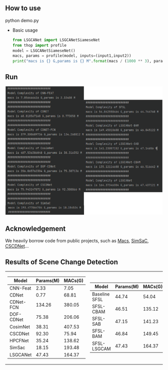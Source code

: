   
## How to use


python demo.py

* Basic usage 
    ```python
    from LSGCANet import LSGCANetSiameseNet
    from thop import profile
    model = LSGCANetSiameseNet()
    macs, params = profile(model, inputs=(input1,input2))
    print("macs is {} G,params is {} M".format(macs / (1000 ** 3), params / (1000 ** 2)))
    ```  
## Run

![image](https://github.com/guocheer/Macs_SCD/blob/main/Macs.png)

## Acknowledgement

We heavily borrow code from public projects, such as [Macs](https://github.com/Lyken17/pytorch-OpCounter), [SimSaC](https://github.com/SAMMiCA/SimSaC), [CSCDNet](https://github.com/kensakurada/sscdnet)...
  
## Results of Scene Change Detection

<p align="center">
<table>
<tr>
<td>

Model | Params(M) | MACs(G)
---|---|---
CNN-Feat | 2.33 | 7.05
CDNet | 0.77 | 68.81
CDNet-FCN | 134.26 | 380.05
DOF-CDNet | 75.38 | 206.06
CosimNet | 38.31 | 407.53
CSCDNet | 92.30 | 75.94
HPCFNet | 35.24 | 138.62
SimSac | 18.15 | 193.48
LSGCANet | 47.43 | 164.37

</td>
<td>
    
Model | Params(M) | MACs(G)
---|---|---
Baseline SFSL | 44.74 | 54.04
SFSL-CBAM | 46.51 | 135.12
SFSL-SAB | 47.15 | 141.23
SFSL-BAM | 46.84 | 149.45
SFSL-LSGCAM | 47.43 | 164.37

</td>
</tr>
</p>
